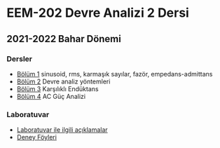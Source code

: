 # EEM-202 Devre Analizi 2 Dersi 

## 2021-2022 Bahar Dönemi
### Dersler

- [Bölüm 1](./dersler/slayt01.pdf) sinusoid,  rms, karmaşık sayılar, fazör, empedans-admittans
- [Bölüm 2](./dersler/slayt02.pdf) Devre analiz yöntemleri
- [Bölüm 3](./dersler/slayt03.pdf) Karşılıklı Endüktans
- [Bölüm 4](./dersler/slayt04.pdf) AC Güç Analizi

### Laboratuvar
- [Laboratuvar ile ilgili açıklamalar](./laboratuvar/lab.pdf)
- [Deney Föyleri](./laboratuvar/deney_foyleri.zip)


  
